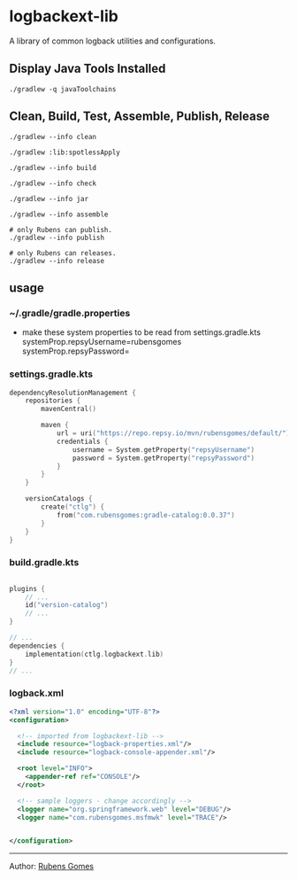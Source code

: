 # logbackext-lib
A library of common logback utilities and configurations.

## Display Java Tools Installed

```shell
./gradlew -q javaToolchains
```

## Clean, Build, Test, Assemble, Publish, Release

```shell
./gradlew --info clean
```

```shell
./gradlew :lib:spotlessApply
```

```shell
./gradlew --info build
```

```shell
./gradlew --info check
```

```shell
./gradlew --info jar
```

```shell
./gradlew --info assemble
```

```shell
# only Rubens can publish.
./gradlew --info publish
```

```shell
# only Rubens can releases.
./gradlew --info release
```

## usage

### ~/.gradle/gradle.properties

- make these system properties to be read from settings.gradle.kts
systemProp.repsyUsername=rubensgomes
systemProp.repsyPassword=<RESTRICTED>

### settings.gradle.kts

```kotlin
dependencyResolutionManagement {
    repositories {
        mavenCentral()

        maven {
            url = uri("https://repo.repsy.io/mvn/rubensgomes/default/")
            credentials {
                username = System.getProperty("repsyUsername")
                password = System.getProperty("repsyPassword")
            }
        }
    }

    versionCatalogs {
        create("ctlg") {
            from("com.rubensgomes:gradle-catalog:0.0.37")
        }
    }
}
```

### build.gradle.kts

```kotlin

plugins {
    // ...
    id("version-catalog")
    // ...
}

// ...
dependencies {
    implementation(ctlg.logbackext.lib)
}
// ...
```

### logback.xml

```xml
<?xml version="1.0" encoding="UTF-8"?>
<configuration>

  <!-- imported from logbackext-lib -->
  <include resource="logback-properties.xml"/>
  <include resource="logback-console-appender.xml"/>

  <root level="INFO">
    <appender-ref ref="CONSOLE"/>
  </root>

  <!-- sample loggers - change accordingly -->
  <logger name="org.springframework.web" level="DEBUG"/>
  <logger name="com.rubensgomes.msfmwk" level="TRACE"/>


</configuration>
```

---
Author:  [Rubens Gomes](https://rubensgomes.com/)